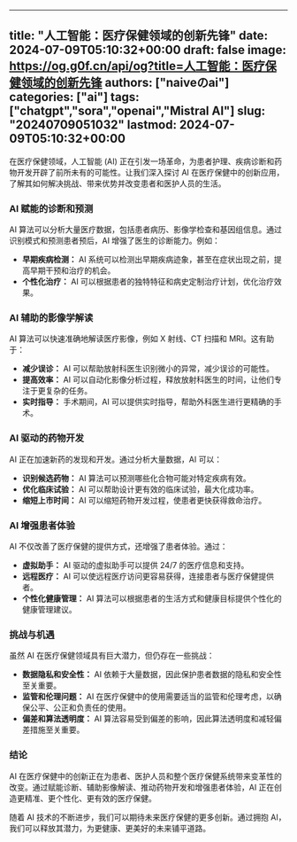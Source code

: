 
---
title: "人工智能：医疗保健领域的创新先锋"
date: 2024-07-09T05:10:32+00:00
draft: false
image: https://og.g0f.cn/api/og?title=人工智能：医疗保健领域的创新先锋
authors: ["naiveのai"]
categories: ["ai"]
tags: ["chatgpt","sora","openai","Mistral AI"]
slug: "20240709051032"
lastmod: 2024-07-09T05:10:32+00:00
---
在医疗保健领域，人工智能 (AI) 正在引发一场革命，为患者护理、疾病诊断和药物开发开辟了前所未有的可能性。让我们深入探讨 AI 在医疗保健中的创新应用，了解其如何解决挑战、带来优势并改变患者和医护人员的生活。

### AI 赋能的诊断和预测

AI 算法可以分析大量医疗数据，包括患者病历、影像学检查和基因组信息。通过识别模式和预测患者预后，AI 增强了医生的诊断能力。例如：

- **早期疾病检测：** AI 系统可以检测出早期疾病迹象，甚至在症状出现之前，提高早期干预和治疗的机会。
- **个性化治疗：** AI 可以根据患者的独特特征和病史定制治疗计划，优化治疗效果。

### AI 辅助的影像学解读

AI 算法可以快速准确地解读医疗影像，例如 X 射线、CT 扫描和 MRI。这有助于：

- **减少误诊：** AI 可以帮助放射科医生识别微小的异常，减少误诊的可能性。
- **提高效率：** AI 可以自动化影像分析过程，释放放射科医生的时间，让他们专注于更复杂的任务。
- **实时指导：** 手术期间，AI 可以提供实时指导，帮助外科医生进行更精确的手术。

### AI 驱动的药物开发

AI 正在加速新药的发现和开发。通过分析大量数据，AI 可以：

- **识别候选药物：** AI 算法可以预测哪些化合物可能对特定疾病有效。
- **优化临床试验：** AI 可以帮助设计更有效的临床试验，最大化成功率。
- **缩短上市时间：** AI 可以缩短药物开发过程，使患者更快获得救命治疗。

### AI 增强患者体验

AI 不仅改善了医疗保健的提供方式，还增强了患者体验。通过：

- **虚拟助手：** AI 驱动的虚拟助手可以提供 24/7 的医疗信息和支持。
- **远程医疗：** AI 可以使远程医疗访问更容易获得，连接患者与医疗保健提供者。
- **个性化健康管理：** AI 算法可以根据患者的生活方式和健康目标提供个性化的健康管理建议。

### 挑战与机遇

虽然 AI 在医疗保健领域具有巨大潜力，但仍存在一些挑战：

- **数据隐私和安全性：** AI 依赖于大量数据，因此保护患者数据的隐私和安全性至关重要。
- **监管和伦理问题：** AI 在医疗保健中的使用需要适当的监管和伦理考虑，以确保公平、公正和负责任的使用。
- **偏差和算法透明度：** AI 算法容易受到偏差的影响，因此算法透明度和减轻偏差措施至关重要。

### 结论

AI 在医疗保健中的创新正在为患者、医护人员和整个医疗保健系统带来变革性的改变。通过赋能诊断、辅助影像解读、推动药物开发和增强患者体验，AI 正在创造更精准、更个性化、更有效的医疗保健。

随着 AI 技术的不断进步，我们可以期待未来医疗保健的更多创新。通过拥抱 AI，我们可以释放其潜力，为更健康、更美好的未来铺平道路。